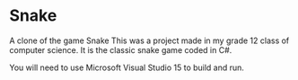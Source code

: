# Snake
A clone of the game Snake
This was a project made in my grade 12 class of computer science. It is the classic snake game coded in C#. 

You will need to use Microsoft Visual Studio 15 to build and run.
